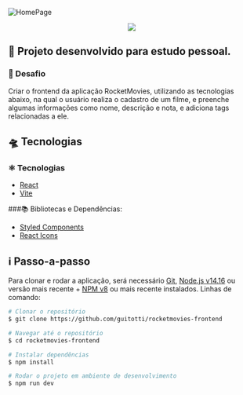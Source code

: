 ![HomePage](https://github.com/guitotti/rocketmovies-frontend/assets/62620636/79da989b-5b7b-475d-8147-4bd216b883ce.png)
<div align="center">
  <img src="https://github.com/guitotti/rocketmovies-frontend/assets/62620636/79da989b-5b7b-475d-8147-4bd216b883ce.png" />
</div>

## 🧩 **Projeto desenvolvido para estudo pessoal.**

### 🎯 Desafio

Criar o frontend da aplicação RocketMovies, utilizando as tecnologias abaixo, na qual o usuário realiza o cadastro de um filme, e preenche algumas informações como nome, descrição e nota, e adiciona tags relacionadas a ele. 

## 🛸 Tecnologias

### ⚛️ Tecnologias 
- [React](https://react.dev)
- [Vite](https://vitejs.dev) 

###📚 Bibliotecas e Dependências:
- [Styled Components](https://styled-components.com)
- [React Icons](https://www.npmjs.com/package/react-icons)

## :information_source: Passo-a-passo

Para clonar e rodar a aplicação, será necessário [Git](https://git-scm.com), [Node.js v14.16](https://nodejs.org/en/) ou versão mais recente + [NPM v8](https://nodejs.org/en/) ou mais recente instalados. 
Linhas de comando:

```bash
# Clonar o repositório
$ git clone https://github.com/guitotti/rocketmovies-frontend

# Navegar até o repositório
$ cd rocketmovies-frontend

# Instalar dependências
$ npm install

# Rodar o projeto em ambiente de desenvolvimento
$ npm run dev
```
